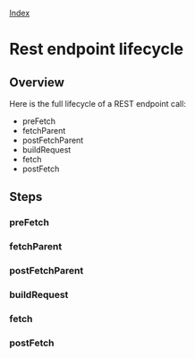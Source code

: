 [Index](./)

# Rest endpoint lifecycle

## Overview
Here is the full lifecycle of a REST endpoint call:
- preFetch
- fetchParent
- postFetchParent
- buildRequest
- fetch
- postFetch

## Steps
### preFetch

### fetchParent

### postFetchParent

### buildRequest

### fetch

### postFetch